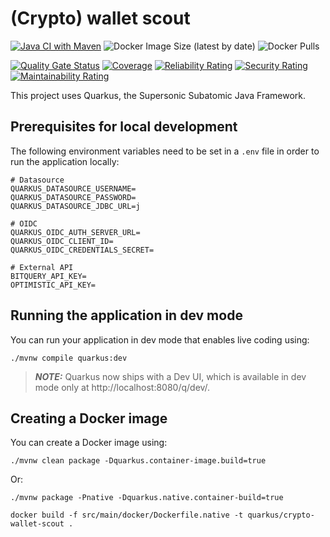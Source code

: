 # (Crypto) wallet scout 

[![Java CI with Maven](https://github.com/SitoCH/crypto-wallet-scout/actions/workflows/ci.yml/badge.svg)](https://github.com/SitoCH/crypto-wallet-scout/actions/workflows/ci.yml) ![Docker Image Size (latest by date)](https://img.shields.io/docker/image-size/sito/crypto-wallet-scout) ![Docker Pulls](https://img.shields.io/docker/pulls/sito/crypto-wallet-scout)

[![Quality Gate Status](https://sonarcloud.io/api/project_badges/measure?project=SitoCH_crypto-wallet-scout&metric=alert_status)](https://sonarcloud.io/summary/new_code?id=SitoCH_crypto-wallet-scout) [![Coverage](https://sonarcloud.io/api/project_badges/measure?project=SitoCH_crypto-wallet-scout&metric=coverage)](https://sonarcloud.io/summary/new_code?id=SitoCH_crypto-wallet-scout) [![Reliability Rating](https://sonarcloud.io/api/project_badges/measure?project=SitoCH_crypto-wallet-scout&metric=reliability_rating)](https://sonarcloud.io/summary/new_code?id=SitoCH_crypto-wallet-scout) [![Security Rating](https://sonarcloud.io/api/project_badges/measure?project=SitoCH_crypto-wallet-scout&metric=security_rating)](https://sonarcloud.io/summary/new_code?id=SitoCH_crypto-wallet-scout) [![Maintainability Rating](https://sonarcloud.io/api/project_badges/measure?project=SitoCH_crypto-wallet-scout&metric=sqale_rating)](https://sonarcloud.io/summary/new_code?id=SitoCH_crypto-wallet-scout)  

This project uses Quarkus, the Supersonic Subatomic Java Framework.


## Prerequisites for local development

The following environment variables need to be set in a `.env` file in order to run the application locally:

```shell script
# Datasource
QUARKUS_DATASOURCE_USERNAME=
QUARKUS_DATASOURCE_PASSWORD=
QUARKUS_DATASOURCE_JDBC_URL=j

# OIDC
QUARKUS_OIDC_AUTH_SERVER_URL=
QUARKUS_OIDC_CLIENT_ID=
QUARKUS_OIDC_CREDENTIALS_SECRET=

# External API
BITQUERY_API_KEY=
OPTIMISTIC_API_KEY=
```

## Running the application in dev mode

You can run your application in dev mode that enables live coding using:
```shell script
./mvnw compile quarkus:dev
```

> **_NOTE:_**  Quarkus now ships with a Dev UI, which is available in dev mode only at http://localhost:8080/q/dev/.


## Creating a Docker image

You can create a Docker image using:
```shell script
./mvnw clean package -Dquarkus.container-image.build=true
```

Or:

```shell script
./mvnw package -Pnative -Dquarkus.native.container-build=true

docker build -f src/main/docker/Dockerfile.native -t quarkus/crypto-wallet-scout .
```
